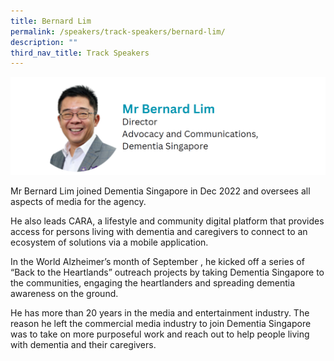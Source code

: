 ```yaml
---
title: Bernard Lim
permalink: /speakers/track-speakers/bernard-lim/
description: ""
third_nav_title: Track Speakers
---
```

<div style="display: flex; flex-wrap: wrap;">
  <div style="flex-basis: 100%; max-width: 100%;">
    <img alt="track speakers 1" src="/images/SpeakersPhoto/bernardlim.png">
  </div>
	</div>
	
Mr Bernard Lim joined Dementia Singapore in Dec 2022 and oversees all aspects of media for the agency.
	
He also leads CARA, a lifestyle and community digital platform that provides 
access for persons living with dementia and caregivers to connect to an ecosystem
of solutions via a mobile application.

In the World Alzheimer’s month of September , he kicked off a series of “Back to the
Heartlands” outreach projects by taking Dementia Singapore to the communities,
engaging the heartlanders and spreading dementia awareness on the ground.

He has more than 20 years in the media and entertainment industry. The reason he
left the commercial media industry to join Dementia Singapore was to take on more
purposeful work and reach out to help people living with dementia and their
caregivers. 